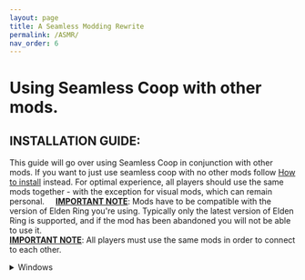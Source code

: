 ```yaml
---
layout: page
title: A Seamless Modding Rewrite
permalink: /ASMR/
nav_order: 6
---
```




# Using Seamless Coop with other mods.

## INSTALLATION GUIDE:  
This guide will go over using Seamless Coop in conjunction with other mods. If you want to just use seamless coop with no other mods follow [How to install](https://ersc-docs.github.io/how-to-install-and-update/) instead.
For optimal experience, all players should use the same mods together - with the exception for visual mods, which can remain personal.
&nbsp;
&nbsp;
 <u><b>IMPORTANT NOTE</b></u>: Mods have to be compatible with the version of Elden Ring you're using. Typically only the latest version of Elden Ring is supported, and if the mod has been abandoned you will not be able to use it.  
 <u><b>IMPORTANT NOTE</b></u>: All players must use the same mods in order to connect to each other.

<details markdown="block">
  <summary>Windows</summary>


>  <b><u>NOTE</u></b>: This guide was written with file extensions **ENABLED**. If some file names do not match what you're seeing, please turn this setting on in File Explorer:  
>  <a href="https://i.imgur.com/sBU3kWt.png"><img src="https://i.imgur.com/sBU3kWt.png" width="600"></a>
>
>
>
>
>
> A guide on how to setup Seamless Coop with ModEngine 2 + other mods. 
> 
> 
> **Required**
>
> You MUST launch Seamless Coop with either the launcher or ModEngine2. DLL injectors like Elden Mod Loader and Lazy Loader won't work.


## Files you need
Seamless Coop and ModEngine2.

Make sure that you have:
- [ModEngine2](https://github.com/soulsmods/ModEngine2/releases/latest)
- [Seamless Coop](https://www.nexusmods.com/eldenring/mods/510)

## Setup 


<details markdown="block">
  <summary>1. Where to put the files.</summary>

> 1.1
>  Extract `Mod Engine 2` using your prefered file archiver. Like [7zip](https://www.7-zip.org/download.html) as an example.
>  ![image](https://github.com/ersc-docs/ersc-docs.github.io/assets/174225858/ef067a95-3968-4e70-8c7e-5fb42b88802d)
> 1.2
>  Rename the folder `ModEngine-2.1.0.0-win64` into `ME2`
>  ![image](https://github.com/ersc-docs/ersc-docs.github.io/assets/174225858/5687de17-a960-4d45-b0e7-7251f8cc4107)
>
> 1.3 Place the `ME2` folder into your `Game` folder. 
>  ![image](https://github.com/ersc-docs/ersc-docs.github.io/assets/174225858/5687de17-a960-4d45-b0e7-7251f8cc4107)

<details markdown="block">
  <summary>Where is my Game folder</summary>

> *Browser local files in steam.*
>
> 1. Open Steam
> 2. Right click `Elden Ring`
> 3. Go down to `Manage`
> 4. Click on `Browser local files`
> 
>  ![image](https://github.com/ersc-docs/ersc-docs.github.io/assets/174225858/4ec7754c-956a-4699-b53f-e458deb91ad1)
>
> This will open your `Elden Ring` folder and inside it is the `Game` Folder. 
> 
> You can pin the `Game` folder to `Quick acces` by right clicking the `Game` folder -> `Pin to Quick acces`. Which will make it available in the left side of the file explorer under Quick acces.
>
>  ![image](https://github.com/ersc-docs/ersc-docs.github.io/assets/174225858/50750f3b-2030-4248-ad9a-a225a44ab415)

</details>

> 1.4 Go back to where your `Seamless Co-op v1.x.x.zip` is located and extract it as well.
> 
> 1.5 Open the `Seamless Co-op v1.x.x` folder and inside you should see a `SeamlessCoop` folder and a `ersc_launcher.exe`
> 
> 1.6 Place the `SeamlessCoop` folder into the `ME2` folder that is in your `Game` folder.
>
>  ![image](https://github.com/ersc-docs/ersc-docs.github.io/assets/174225858/e79276d1-956b-499d-8ea5-2296a8c663cf)
>
> 1.7 You can now delete the files unrelated to `Elden Ring` from the `ME2` Folder. They are `config_armoredcore6.toml`, `config_darksouls3.toml`, `launchmod_darksouls3.bat` and `launchmod_armoredcore6.bat`
>
>  ![image](https://github.com/ersc-docs/ersc-docs.github.io/assets/174225858/ae2278af-4cce-4ee7-ad0c-8425a0a34774)

</details>

<details markdown="block">
  <summary>2. Set a Password and configure the ersc_settings.ini</summary>

> 2.1 Open your `SeamlessCoop` folder in your `ME2` folder. 
> 
> 2.2 Open the `ersc_settings.ini` file with text editor of choise.
> 
> 2.3 Change the settings to your/your groups liking and set a password.

```
[GAMEPLAY]

; Invaders are other players that will join your world uninvited and try to kill you and your party.  0=FALSE  1=TRUE
allow_invaders = 1

; Debuffs (Rot Essence) will be acquired when you die, and will only be cured when you sit at a bonfire.  0=FALSE  1=TRUE
death_debuffs = 1

; Spirit summons can aid you in multiplayer.  0=FALSE  1=TRUE
allow_summons = 1

; 0 = Normal | 1 = None | 2 = Display player ping | 3 = Display player soul level | 4 = Display player death count
overhead_player_display = 0


[SCALING]

; Amount of enemy health (%) per player for each enemy. (Default: 35 = 35% more enemy health per player)
enemy_health_scaling = 35

; Amount of enemy damage (%) per player for each enemy. (Default: 0 = 0% more enemy damage per player)
enemy_damage_scaling = 0

; Amount of enemy posture absorption (%) per player for each enemy. (Default: 15 = 15% more per player)
enemy_posture_scaling = 15

; Amount of boss health (%) per player for bosses. (Default: 100 = 100% more boss health per player)
boss_health_scaling = 100

; Amount of enemy damage (%) per player for bosses. (Default: 0 = 0% more enemy damage towards players, per player)
boss_damage_scaling = 0

; Amount of boss posture absorption (%) per player for bosses. (Default: 20 = 20% more boss posture per player)
boss_posture_scaling = 20

[PASSWORD]

; Session password
cooppassword = I Made A Password

[SAVE]

;Your save file extension (in the vanilla game this is .sl2). Use any alphanumeric characters (limit = 120)
save_file_extension = co2

[LANGUAGE]

;Leave this blank unless you want to load a custom locale file. The mod will default to your game language.
mod_language_override = 
```

> 2.4 When you are done `Save` the changes.
> 
> <b>Note:</b> Host's `ersc_settings.ini` determins the worlds `Scaling`, `Player Invasions`, `Rot` and `Spirit Summons`.
> 
> <b>Note2:</b> You need to set the password in this location, When you are using `Mod Engine 2` to launch the game.
> 
> <b>Optional</b> You can change the save file extension you use for a save depending on what mods you use.

```
[SAVE]

;Your save file extension (in the vanilla game this is .sl2). Use any alphanumeric characters (limit = 120)
save_file_extension = `co2`
```

> Change where it says `co2` into as an example `Moddedco2`, then make a copy of your `ER0000.co2` file and rename the copy into `ER0000.Moddedco2`. 
> This will separate Seamless Coop only saves and saves using other mods so you dont accidently open them up and lose a lot of modded items on those characters.

</details>

<details markdown="block">
  <summary>3. Setting up Mod Engine 2</summary>

> 3.1 Open your `ME2` folder. 
> 
> 3.2 Open the `config_eldenring.toml` with your prefered text editor.
> 
> 3.3 Copy and paste `external_dlls = [ "SeamlessCoop/ersc.dll" ]` into your `config_eldenring.toml` in the location shown below. 

```
# Global mod engine configuration
[modengine]
# If set to true the debug console will appear while the game is running
debug = false

# List of files that will be loaded into the game as DLL mods.
# Absolute paths to mods are supported but must use '\\' to separate path items. For example, if your mod is at E:\coolstuff\coolmod.dll, you must enter
# the path in the config as "E:\\coolstuff\\coolmod.dll".
# If there's no drive specifier (C:, D:, etc), the path is relative to where the launcher is located. For example, having the path as "mod.dll" will tell
# Mod Engine 2 to look for the directory mod inside the Mod Engine 2 directory with the launcher.
#
# Multiple mods must be separated with commas. For example if you have 3 mods, you will have something like the following:
# external_dlls = [ "coolmod.dll", "D:\\nicemods\\nicemod.dll", "sosofolder\sosomod.dll" ]
external_dlls = [ "SeamlessCoop/ersc.dll" ]

# Mod loader configuration
[extension.mod_loader]
enabled = true

# Not currently supported for Elden Ring
loose_params = false

# List of directories that contain modded files in order of prioritization. Inside each specified mod directory must have the game
# assets in Fromsoft's asset structure. I.e. if you mod parts/something.partsbnd.dcx, the modded version must be at mod/parts/something.partsbnd.dcx.
# Absolute paths to mods are supported but must use '\\' to separate path items. For example, if your mod is at E:\coolstuff\coolmod, you must enter
# the path in the config as "E:\\coolstuff\\coolmod".
# If there's no drive specifier (C:, D:, etc), the path is relative to where the launcher is located. For example, having the path as "mod" will tell
# modengine 2 to look for the directory mod inside the mod engine 2 directory with the launcher.
#
# Multiple mods must be separated with commas. For example if you have 3 mods, you will have something like the following:
# mods = [
#    { enabled = true, name = "coolmod", path = "mod1" },
#    { enabled = true, name = "nicemod", path = "mod2" },
#    { enabled = true, name = "sosomod", path = "mod3" }
# ]
# Note that modengine 2 currently has no way to resolve conflicting files including regulation.bin, and thus the mod with the highest priority
# will have the modded file be loaded in the case of conflict. Some support for merging of params and potentially other assets is considered for
# a future release.
mods = [
{ enabled = true, name = "default", path = "mod"}

]

# When enabled, scylly hide will be injected into the game. This allows for antidebug measures in the game to be bypassed so that you can attach
# debuggers such as Cheat Engine, x64dbg, windbg, etc to the game without as much trouble. If you're not reverse engineering the game, this option
# is probably not for you.
[extension.scylla_hide]
enabled = false
```

> 3.4 Save the changes.

</details>


<details markdown="block">
  <summary>4. Adding aditional mods.</summary>

<b><u> MAKE SURE TO READ THE DESCRIPTION AND/OR READ ME OF MODS YOU WANT TO USE </u></b> 

<details markdown="block">
  <summary>What is the difference between what's refered to as file based mods and .dll mods?</summary>

> `File based` mods are mods that would have to replace game file to function, which we get around by using `Mod Engein 2` to launch the game. 
> This means that if you are using 2 mods that are file based they may replace eachothers files which can and most likely will cause issues.
> 
> 
> `.dll` mods are mods that need to be injected into the game to function and would not replace game files.
</details>

<details markdown="block">
  <summary>How do I know if it's a file based mod or a .dll mod?</summary>

> `File based` mods are usually overhauls like Clever's moveset packs, Convergence and Elden Ring Reforged or something like a armor replacer but can also be simple edits to the `regulation.bin`. 
> Big overhauls will sometimes come bundled with `.dll` mods and `Mod Engine 2`.
> 
> `.dll` mods will generally speaking only have a .dll file, a config file aka a .ini file. The .ini file may be in a folder sometimes. The can also come with it's own .exe file like Seamless Coop.
> 
> You can `preview` what files a mod has on NexusMods before downloading by going to the mods `file` page and click on `Preview file contents`. 

</details>

<details markdown="block">
  <summary>My mod is a file based mod.</summary>

> <b>Will be using Clever's moveset modpack to demonstrate since it comes with no additional `.dll` mods or `Mod Engine 2`</b>
> 
> 1. Open the zip file you have downloaded with prefered file archiver. by selecting open archive or double left clicking.
> 
>  ![image](https://github.com/ersc-docs/ersc-docs.github.io/assets/174225858/b9ffedb1-c36f-4c47-b934-2f62d007c7df)
> 
> 2. Open your file exploerer and go to the `ME2` folder in your `Game` folder.
> 
> 3. Open the `mod` folder. Which should at this point be empty.
> 
> 4. Drag and drop the files from the mod into the `mod` folder.
> 
>  ![image](https://github.com/ersc-docs/ersc-docs.github.io/assets/174225858/61b427ec-560a-49de-8657-3357f20cebe9)
> 
> 5. The mod is now installed.
> 
> <b><u>NOTE:</u></b> You can only have one `regulation.bin` mod at a time. Aka mods that come with a `regulation.bin` file.
> 
> <b><u>NOTE2:</u></b> Only you will see the texture and modle modifications you are using. If you are using `parts` mods like armor and weapon mods and you want it to be shown on the other players in your session when they wear this equipment.
> Make sure that the `parts` files in your `parts` folder come with a regular version and a `_l` version. (`l` is a lowercase `L`)
>
>  ![image](https://github.com/ersc-docs/ersc-docs.github.io/assets/174225858/d436a59f-031e-46fa-b923-cb6067f729c9)
> 
> If they do not then make a copy and rename it.
> 
> Example:
> `wp_a_0120.partsbnd.dcx`'s copy would be renamed into `wp_a_0120_l.partsbnd.dcx`

</details>

<details markdown="block">
  <summary>My mod is a .dll mod.</summary>

> You can use `Mod Engine 2` or `Elden Ring Mod Loader` for `.ddl` mods.
> 
> Some `.dll` mods needs to be last in `Mod Engine 2` for them to work. Some will only work with `Elden Ring Mod Loader`.
> 
> <b>If the `.dll` mod you are using is giving a Error saying "Could not find signature!" try loading it last in `Mod Engine 2` or try using `Elden Ring Mod Loader` and making a load order in . It could also mean that the mod is outdated</b>

<details markdown="block">
<summary>Using `Mod Engine 2`</summary>

> 1. Download what ever .dll mod you want to use. I.ll be using the Posture bar mod as an example.
> 
> 2. Open the downloaded zip and navigate to where you see it's `.dll` file. 
> 
>  ![image](https://github.com/ersc-docs/ersc-docs.github.io/assets/174225858/1acd630c-6d23-4843-81e6-34630f528264)
> 
> 3. Go to your `ME2` folder in your `Game` folder.
> 
> 4. Make a new folder and name it into `dllMods`. (You can name the folder to whatever you want, if you do replace `ddMods` with what ever you named the folder into)
> 
>  ![image](https://github.com/ersc-docs/ersc-docs.github.io/assets/174225858/30b9991b-4d33-4797-a276-ac54d079468b)
> 
> 5. Drag and drop the `.dll` mods content into the `dllMods` folder.
> 
>  ![image](https://github.com/ersc-docs/ersc-docs.github.io/assets/174225858/10820f1a-17bc-4b19-8b0a-5bbae3132854)
> 
> 6. Go back into your `ME2` folder and open the `config_eldenring.toml`
> 
> 7. Add the `.dll` mods `.dll` file into the config where you added Seamless Coop in a previous step. Separate the `.dll` mods you are using with a `,`.

```
# Global mod engine configuration
[modengine]
# If set to true the debug console will appear while the game is running
debug = false

# List of files that will be loaded into the game as DLL mods.
# Absolute paths to mods are supported but must use '\\' to separate path items. For example, if your mod is at E:\coolstuff\coolmod.dll, you must enter
# the path in the config as "E:\\coolstuff\\coolmod.dll".
# If there's no drive specifier (C:, D:, etc), the path is relative to where the launcher is located. For example, having the path as "mod.dll" will tell
# Mod Engine 2 to look for the directory mod inside the Mod Engine 2 directory with the launcher.
#
# Multiple mods must be separated with commas. For example if you have 3 mods, you will have something like the following:
# external_dlls = [ "coolmod.dll", "D:\\nicemods\\nicemod.dll", "sosofolder\sosomod.dll" ]
<bexternal_dlls = ["SeamlessCoop/ersc.dll", "dllMods/PostureBarMod.dll"]

# Mod loader configuration
[extension.mod_loader]
enabled = true

# Not currently supported for Elden Ring
loose_params = false

# List of directories that contain modded files in order of prioritization. Inside each specified mod directory must have the game
# assets in Fromsoft's asset structure. I.e. if you mod parts/something.partsbnd.dcx, the modded version must be at mod/parts/something.partsbnd.dcx.
# Absolute paths to mods are supported but must use '\\' to separate path items. For example, if your mod is at E:\coolstuff\coolmod, you must enter
# the path in the config as "E:\\coolstuff\\coolmod".
# If there's no drive specifier (C:, D:, etc), the path is relative to where the launcher is located. For example, having the path as "mod" will tell
# Mod Engine 2 to look for the directory mod inside the Mod Engine 2 directory with the launcher.
#
# Multiple mods must be separated with commas. For example if you have 3 mods, you will have something like the following:
# mods = [
#    { enabled = true, name = "coolmod", path = "mod1" },
#    { enabled = true, name = "nicemod", path = "mod2" },
#    { enabled = true, name = "sosomod", path = "mod3" }
# ]
# Note that modengine 2 currently has no way to resolve conflicting files including regulation.bin, and thus the mod with the highest priority
# will have the modded file be loaded in the case of conflict. Some support for merging of params and potentially other assets is considered for
# a future release.
mods = [
{ enabled = true, name = "default", path = "mod" }
]

# When enabled, scylla hide will be injected into the game. This allows for antidebug measures in the game to be bypassed so that you can attach
# debuggers such as Cheat Engine, x64dbg, windbg, etc to the game without as much trouble. If you're not reverse engineering the game, this option
# is probably not for you.
[extension.scylla_hide]
enabled = false
```
> 
> 8. do the same for all `.dll` mods you want to use.
> 
> 9. Save the changes when you are done.

</details>

<details markdown="block">
  <summary>Using Mod Loader</summary>

> Some `.dll` mods may require `Elden Ring Mod Loader` to load properly.
> 
> <b>THIS WILL MAKE YOU UNABLE TO LAUNCH VANILLA ELDEN RING IN OFFLINE MODE. UNLESS YOU RENAME `dinput8.dll` INTO `_dinput8.dll`.
>  n
> 1. Download [Elden Ring Mod Loader](https://www.nexusmods.com/eldenring/mods/117)
> 
> 2. Open the zip file you downloaded and drag and drop it's content into the `Game` folder. 
> 
>  ![image](https://github.com/ersc-docs/ersc-docs.github.io/assets/174225858/64a510d5-4695-4946-9dd9-74cb0a77dec5)
>
> 3. Download whatever `.dll` mod you want to use. I.ll be using the Posture bar mod as an example.
> 
> 4. Open the zip and navigate to where you can see the `.dll` file. Then drag and drop it's content into the `mods` folder located in your `Game` folder. 
> 
>  ![image](https://github.com/ersc-docs/ersc-docs.github.io/assets/174225858/fe2bf108-3377-4337-b4e1-a77a108b5cdd)
>
> 5. Go back into your `Game` folder
> 
> 6. Open `Elden Ring Mod Loader`'s `mod_loader_config.ini` file.
> 
> 7. Add the mods you have installed to your load order. Lowest number has highest load priority. Increase the load delay if some `.dll` mods fail to load properly.
> 

```
[modloader]
load_delay = 5000
show_terminal = 0

[loadorder]
PostureBarMod.dll.dll = 1
```

> 8. Save the changes when you are done.

</details>

</details>

<details markdown="block">
  <summary>I want to use a randomizer</summary>

>  1. d Download [Elden Ring Item Randomizer]()
  >
>  2. Open the zip file you downloaded with your prefered file archiver.
  >
>  3. Drag and drop the `randomizer` folder into your `ME2` folder located in your `Game` folder.
  >
>  ![image](https://github.com/ersc-docs/ersc-docs.github.io/assets/174225858/6744e648-8425-4d3d-ba37-c5e0b81cf256)
  >
>  4. Open the `randomizer` folder and run the `EldenRingRandomizer.exe`.
  >
>  ![image](https://github.com/ersc-docs/ersc-docs.github.io/assets/174225858/1077db6e-6c5f-4bea-80fd-fb15e4aa9853)
  >
>  5. In the Randomizer window click on `Select game exe`
  >
>  ![image](https://github.com/ersc-docs/ersc-docs.github.io/assets/174225858/79ee827b-822c-4b02-997a-bdbdc5fb3763)
>
>  6. Navigate to your `Game` folder, select the `eldenring.exe` and press `Open`.
>
>  ![image](https://github.com/ersc-docs/ersc-docs.github.io/assets/174225858/d2dac3bb-f90d-411b-b087-a7e3af1e65f4)
>
>  7. Change the settings to your likeing in the `Item Randomizer`, `Enemy Randomizer` and `Misc Options` tabs. 
>
>  8. If you want to use the Randomizer with other `file based` mods you can click on `Merge other mod`.
>
>  <b>NOTE:</b> Trying to use Randomizers merge option with mods that make map edits can cause the randmizer to fail to randomize and spit out an error.
>
>  9. In the pop up select the option that suites your needs but easiest is to just click `Select mod directory to merge`.
>
>  ![image](https://github.com/ersc-docs/ersc-docs.github.io/assets/174225858/405aee65-af84-4bad-8aa4-6b795b0497b6)
>
>  10. Navigate to the `ME2` folder and click on the `mod` folder and then click on `Select Folder`.
>
>  ![image](https://github.com/ersc-docs/ersc-docs.github.io/assets/174225858/7f5186e7-d4d5-40e5-8914-cb4a3b419916)
>
>  11. When you feel happy with your options click `Randomize items and enemies` and wait for the randomizer to finish. If you uncheck a tab the `Randomize` button will reflect this.
>
> 
>  12. Uppon a succesful Randomization the Randomizer will say Done in green at the bottom.
>
>  ![image](https://github.com/ersc-docs/ersc-docs.github.io/assets/174225858/7a68777a-b287-4f38-8f7e-e7bca17210ec)
>
>  13. Close the Randomizer window and go back into your `ME2` folder and open the `config_eldenring.toml`.
>
>  14. At the botton find the line `{ enabled = true, name = "default", path = "mod" }`
>
>  15. Add a `,` to the end of this line like so `{ enabled = true, name = "default", path = "mod" },`
>
>  16. Copy the line and paste it in the line below and change where it says `"mod"` into `"randomizer"`
>
> It should look like this.

```
# Note that modengine 2 currently has no way to resolve conflicting files including regulation.bin, and thus the mod with the highest priority
# will have the modded file be loaded in the case of conflict. Some support for merging of params and potentially other assets is considered for
# a future release.
mods = [
    { enabled = true, name = "default", path = "mod" },
    { enabled = true, name = "default", path = "randomizer" },
]

# When enabled, scylla hide will be injected into the game. This allows for antidebug measures in the game to be bypassed so that you can attach
# debuggers such as Cheat Engine, x64dbg, windbg, etc to the game without as much trouble. If you're not reverse engineering the game, this option
# is probably not for you.
[extension.scylla_hide]
enabled = false
```

> <b>NOTE:</b> If you do not want to use the randomizer anymore or just disable it for the moment you can add a `#` to the beginig of the line and `Mod Engine 2` will skip launching it    

![image](https://github.com/ersc-docs/ersc-docs.github.io/assets/174225858/f2920cb1-7f18-4b69-9d75-e5bd37b73770)

> 17. Save the changes.

</details>

</details>

<details markdown="block">
  <summary>5. Launching the game</summary>

> 5.1 Open your `ME2` folder located in your `Game` folder.
> 
> 5.2 Launch the game with the `launchmod_eldenring.bat`
>
> ![image](https://github.com/ersc-docs/ersc-docs.github.io/assets/174225858/9bd45726-c29e-478a-9e8e-b77dc64e62dd)

</details>




</details>


